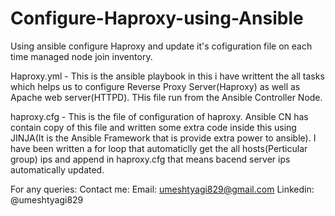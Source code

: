 # Configure-Haproxy-using-Ansible
Using ansible configure Haproxy and update it's cofiguration file on each time managed node join inventory.

Haproxy.yml - This is the ansible playbook in this i have writtent the all tasks which helps us to configure Reverse Proxy Server(Haproxy)
as well as Apache web server(HTTPD). THis file run from the Ansible Controller Node.

haproxy.cfg - This is the file of configuration of haproxy. Ansible CN has contain copy of this file and written some extra code inside this using JINJA(It is the Ansible Framework that is provide extra power to ansible). I have been written a for loop that automaticlly get the all hosts(Perticular group) ips and append in haproxy.cfg that means bacend server ips automatically updated.


For any queries:
Contact me:
Email: umeshtyagi829@gmail.com
Linkedin: @umeshtyagi829
